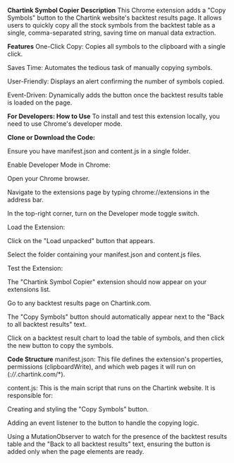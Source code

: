 **Chartink Symbol Copier**
**Description**
This Chrome extension adds a "Copy Symbols" button to the Chartink website's backtest results page. It allows users to quickly copy all the stock symbols from the backtest table as a single, comma-separated string, saving time on manual data extraction.

**Features**
One-Click Copy: Copies all symbols to the clipboard with a single click.

Saves Time: Automates the tedious task of manually copying symbols.

User-Friendly: Displays an alert confirming the number of symbols copied.

Event-Driven: Dynamically adds the button once the backtest results table is loaded on the page.

**For Developers: How to Use**
To install and test this extension locally, you need to use Chrome's developer mode.

**Clone or Download the Code:**

Ensure you have manifest.json and content.js in a single folder.

Enable Developer Mode in Chrome:

Open your Chrome browser.

Navigate to the extensions page by typing chrome://extensions in the address bar.

In the top-right corner, turn on the Developer mode toggle switch.

Load the Extension:

Click on the "Load unpacked" button that appears.

Select the folder containing your manifest.json and content.js files.

Test the Extension:

The "Chartink Symbol Copier" extension should now appear on your extensions list.

Go to any backtest results page on Chartink.com.

The "Copy Symbols" button should automatically appear next to the "Back to all backtest results" text.

Click on a backtest result chart to load the table of symbols, and then click the new button to copy the symbols.

**Code Structure**
manifest.json: This file defines the extension's properties, permissions (clipboardWrite), and which web pages it will run on (*://*.chartink.com/*).

content.js: This is the main script that runs on the Chartink website. It is responsible for:

Creating and styling the "Copy Symbols" button.

Adding an event listener to the button to handle the copying logic.

Using a MutationObserver to watch for the presence of the backtest results table and the "Back to all backtest results" text, ensuring the button is added only when the page elements are ready.
